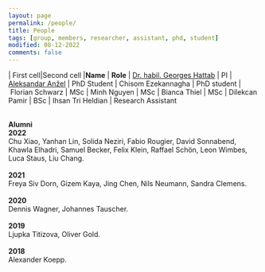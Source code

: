 ```yaml
---
layout: page
permalink: /people/
title: People
tags: [group, members, researcher, assistant, phd, student]
modified: 08-12-2022
comments: false
---
```


| First cell|Second cell
|**Name** | **Role** 
| [Dr. habil. Georges Hattab](/hattab) | PI 
| [Aleksandar Anžel](https://aanzel.github.io) | PhD Student 
| Chisom Ezekannagha | PhD student 
| Florian Schwarz | MSc 
| Minh Nguyen | MSc 
| Bianca Thiel | MSc 
| Dilekcan Pamir | BSc 
| Ihsan Tri Heldian | Research Assistant 
<br/>
<br/>

**Alumni**
<br/>
**2022**
<br/>
Chu Xiao, Yanhan Lin, Solida Neziri, Fabio Rougier, David Sonnabend, Khawla Elhadri, Samuel Becker, Felix Klein, Raffael Schön, Leon Wimbes, Luca Staus, Liu Chang.
<br/>
<br/>
**2021**
<br/>
Freya Siv Dorn, Gizem Kaya, Jing Chen, Nils Neumann, Sandra Clemens.
<br/>
<br/>
**2020**
<br/>
Dennis Wagner, Johannes Tauscher.
<br/>
<br/>
‌**2019**
<br/>
Ljupka Titizova, Oliver Gold.
<br/>
<br/>
**2018**
<br/>
Alexander Koepp.
